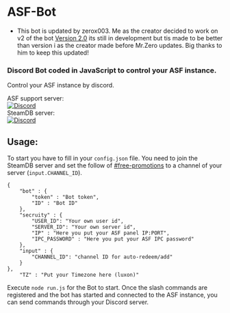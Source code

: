 # ASF-Bot

* This bot is updated by zerox003. Me as the creator decided to work on v2 of the bot [Version 2.0](https://github.com/Dom-in/ASF-Bot/tree/v2) its still in development but tis made to be better than version i as the creator made before Mr.Zero updates. Big thanks to him to keep this updated!

### Discord Bot coded in JavaScript to control your ASF instance.
Control your ASF instance by discord.

ASF support server:<br>
[![Discord](https://img.shields.io/discord/267292556709068800.svg?label=Discord&logo=discord&cacheSeconds=3600)](https://discord.gg/hSQgt8j)<br>
SteamDB server:<br>
[![Discord](https://img.shields.io/discord/467730051622764565.svg?logo=discord&label=Discord&cacheSeconds=3600)](https://discord.com/channels/467730051622764565/845984309638463488)<br>

## Usage:
To start you have to fill in your `config.json` file.
You need to join the SteamDB server and set the follow of [#free-promotions](https://discord.com/channels/467730051622764565/845984309638463488) to a channel of your server (`input.CHANNEL_ID`).
```
{
    "bot" : {
        "token" : "Bot token",
        "ID" : "Bot ID"
    },
    "secruity" : {
        "USER_ID": "Your own user id",
        "SERVER_ID": "Your own server id",
        "IP" : "Here you put your ASF panel IP:PORT",
        "IPC_PASSWORD" : "Here you put your ASF IPC password"
    },
    "input" : {
        "CHANNEL_ID": "channel ID for auto-redeem/add"
    }
},
    "TZ" : "Put your Timezone here (luxon)"
```

Execute `node run.js` for the Bot to start.
Once the slash commands are registered and the bot has started and connected to the ASF instance, you can send commands through your Discord server.
